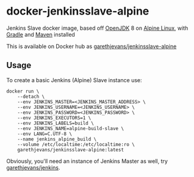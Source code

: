 # docker-jenkinsslave-alpine

Jenkins Slave docker image, based off [OpenJDK](http://openjdk.java.net/) 8 on [Alpine Linux](https://alpinelinux.org/), with [Gradle](https://gradle.org/) and [Maven](https://maven.apache.org/) installed

This is available on Docker hub as [garethjevans/jenkinsslave-alpine](https://hub.docker.com/r/garethjevans/jenkinsslave-alpine/)

## Usage

To create a basic Jenkins (Alpine) Slave instance use:

```
docker run \
    --detach \
    --env JENKINS_MASTER=<JENKINS_MASTER_ADDRESS> \
    --env JENKINS_USERNAME=<JENKINS_USERNAME> \
    --env JENKINS_PASSWORD=<JENKINS_PASSWORD> \
    --env JENKINS_EXECUTORS=1 \
    --env JENKINS_LABELS=build \
    --env JENKINS_NAME=alpine-build-slave \
    --env LANG=C.UTF-8 \
    --name jenkins_alpine_build \
    --volume /etc/localtime:/etc/localtime:ro \
    garethjevans/jenkinsslave-alpine:latest
```

Obviously, you'll need an instance of Jenkins Master as well, try [garethjevans/jenkins](https://hub.docker.com/r/garethjevans/jenkins/).
